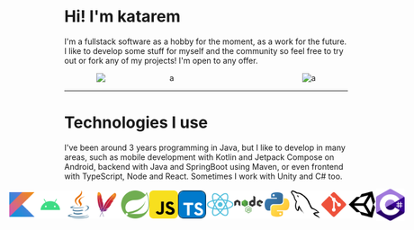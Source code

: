 <!DOCTYPE html>

<html>
<body>
    <h1>Hi! I'm katarem</h1>
    <p>I'm a fullstack software as a hobby for the moment, as a work for the future. I like to develop some stuff for myself and the community so feel free to try out or fork any of my projects! I'm open to any offer.</p>
    <div align="center" style="display: flex; align-items: center;">
    <img src="https://github-readme-stats.vercel.app/api?username=katarem&theme=material-palenigh&bg_color=00000000&hide_border=true&hide=issues,contribs,prs&show_icons=true&count_private=true" title="" alt="a" style="display: block; margin: 0 auto; width: 50%;">
    <img src="https://github-readme-stats.vercel.app/api/top-langs?username=katarem&locale=es&hide_title=true&layout=compact&langs_count=6&theme=dracula&hide_border=false&exclude_repo=genshin-api,KatApi" title="" alt="a" style="display: block; margin: 0 auto;">
    </div>
    <hr>
    <h1>Technologies I use</h1>
    <p>I've been around 3 years programming in Java, but I like to develop in many areas, such as mobile development with Kotlin and Jetpack Compose on Android, backend with Java and SpringBoot using Maven, or even frontend with TypeScript, Node and React. Sometimes I work with Unity and C# too.</p>
    <div style="display: flex; justify-content: center; align-items: center; row-gap: 2rem;">
        <img src="./assets/kotlin.svg" style="width: 10%;">
        <img src="./assets/android.svg" style="width: 10%;">
        <img src="./assets/java.svg" style="width: 10%;">
        <img src="./assets/maven.svg" style="width: 10%;">
        <img src="./assets/spring.svg" style="width: 10%;">
        <img src="./assets/javascript.svg" style="width: 10%;">
        <img src="./assets/typescript.svg" style="width: 10%;">
        <img src="./assets/react.svg" style="width: 10%;">
        <img src="./assets/nodejs.svg" style="width: 10%;">
        <img src="./assets/python.svg" style="width: 10%;">
        <img src="./assets/mysql.svg" style="width: 10%;">
        <img src="./assets/git.svg" style="width: 10%;">
        <img src="./assets/unity.svg" style="width: 10%;">
        <img src="./assets/csharp.svg" style="width: 10%;">    
    </div>
</body>
</html>
